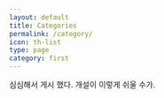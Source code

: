 ```yaml
---
layout: default
title: Categories
permalink: /category/
icon: th-list
type: page
category: first
---
```


심심해서 게시 했다.
개설이 이렇게 쉬울 수가.
